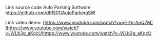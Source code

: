 Link source code Auto Parking Software https://github.com/dh1501/AutoParkingSW

Link video demo: [https://www.youtube.com/watch?v=qE-fb-AnQ7M](https://www.youtube.com/watch?v=WLb3g_aKqcU)https://www.youtube.com/watch?v=WLb3g_aKqcU
